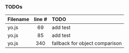 ### TODOs
| Filename | line # | TODO
|:------|:------:|:------
| yo.js | 69 | add test
| yo.js | 85 | add test
| yo.js | 340 | fallback for object comparison